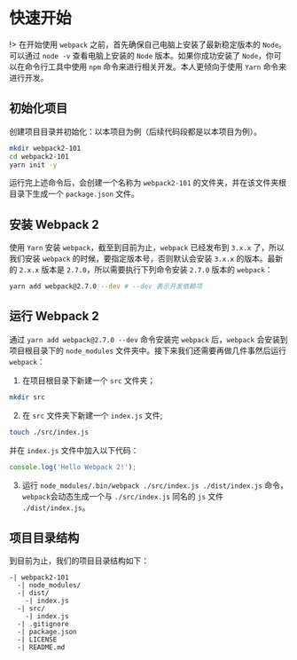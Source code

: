 # 快速开始
!> 在开始使用 `webpack` 之前，首先确保自己电脑上安装了最新稳定版本的 `Node`。可以通过 `node -v` 查看电脑上安装的 `Node` 版本。如果你成功安装了 `Node`，你可以在命令行工具中使用 `npm` 命令来进行相关开发。本人更倾向于使用 `Yarn` 命令来进行开发。

## 初始化项目
创建项目目录并初始化：以本项目为例（后续代码段都是以本项目为例）。
```bash
mkdir webpack2-101
cd webpack2-101
yarn init -y
```
运行完上述命令后，会创建一个名称为 `webpack2-101` 的文件夹，并在该文件夹根目录下生成一个 `package.json` 文件。

## 安装 Webpack 2
使用 `Yarn` 安装 `webpack`，截至到目前为止，`webpack` 已经发布到 `3.x.x` 了，所以我们安装 `webpack` 的时候，要指定版本号，否则默认会安装 `3.x.x` 的版本。最新的 `2.x.x` 版本是 `2.7.0`，所以需要执行下列命令安装 `2.7.0` 版本的 `webpack`：
```bash
yarn add webpack@2.7.0 --dev # --dev 表示开发依赖项
```

## 运行 Webpack 2
通过 `yarn add webpack@2.7.0 --dev` 命令安装完 `webpack` 后，`webpack` 会安装到项目根目录下的 `node_modules` 文件夹中。接下来我们还需要再做几件事然后运行 `webpack`：
1. 在项目根目录下新建一个 `src` 文件夹；
```bash
mkdir src
```
2. 在 `src` 文件夹下新建一个 `index.js` 文件;
```bash
touch ./src/index.js
```
并在 `index.js` 文件中加入以下代码：
```javascript
console.log('Hello Webpack 2!');
```
3. 运行 `node_modules/.bin/webpack ./src/index.js ./dist/index.js` 命令， `webpack`会动态生成一个与 `./src/index.js` 同名的 `js` 文件 `./dist/index.js`。

## 项目目录结构
到目前为止，我们的项目目录结构如下：
```text
-| webpack2-101
  -| node_modules/
  -| dist/
    -| index.js
  -| src/
    -| index.js
  -| .gitignore
  -| package.json
  -| LICENSE
  -| README.md
```
